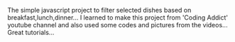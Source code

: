 The simple javascript project to filter selected dishes based on breakfast,lunch,dinner...
I learned to make this project from 'Coding Addict' youtube channel and also used some codes and pictures from the videos...
Great tutorials...
